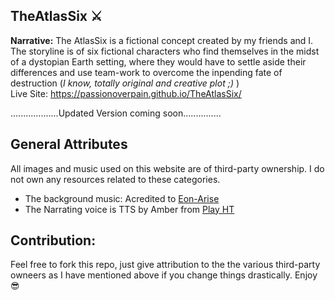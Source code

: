 ## TheAtlasSix ⚔
**Narrative:**
The AtlasSix is a fictional concept created by my friends and I. The storyline is of six fictional characters who find themselves in the midst of
a dystopian Earth setting, where they would have to settle aside their differences and use team-work to overcome the inpending fate of destruction
(_I know, totally original and creative plot ;)_ ) <br>
Live Site: https://passionoverpain.github.io/TheAtlasSix/

...................Updated Version coming soon...............
## General Attributes
All images and music used on this website are of third-party ownership. I do not own any resources related to these categories.
<ul>
<li>The background music: Acredited to <a href="https://www.youtube.com/watch?v=Rh7j_xsIu9Q&ab_channel=Eon">Eon-Arise</a></li>
<li>The Narrating voice is TTS by Amber from <a href="https://play.ht/">Play HT</a></li>
</ul>

## Contribution:
Feel free to fork this repo, just give attribution to the the various third-party owneers as I have mentioned above if you change things drastically.
Enjoy 😎
